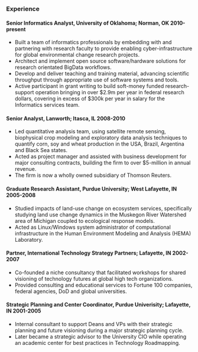 ### Experience

#### Senior Informatics Analyst, University of Oklahoma; Norman, OK __2010-present__

* Built a team of informatics professionals by embedding with and partnering with research faculty to provide enabling cyber-infrastructure for global environmental change research projects. 
* Architect and implement open source software/hardware solutions for research orientated BigData workflows. 
* Develop and deliver teaching and training material, advancing scientific throughput through appropriate use of software systems and tools.
* Active participant in grant writing to build soft-money funded research-support operation bringing in over $2.9m per year in federal research dollars, covering in excess of $300k per year in salary for the Informatics services team.

#### Senior Analyst, Lanworth; Itasca, IL __2008-2010__

* Led quantitative analysis team, using satellite remote sensing, biophysical crop modeling and exploratory data analysis techniques to quantify corn, soy and wheat production in the USA, Brazil, Argentina and Black Sea states. 
* Acted as project manager and assisted with business development for major consulting contracts, building the firm to over $5-million in annual revenue. 
* The firm is now a wholly owned subsidiary of Thomson Reuters.

#### Graduate Research Assistant, Purdue University; West Lafayette, IN  __2005-2008__

* Studied impacts of land-use change on ecosystem services, specifically studying land use change dynamics in the Muskegon River Watershed area of Michigan coupled to ecological response models. 
* Acted as Linux/Windows system administrator of computational infrastructure in the Human Environment Modeling and Analysis (HEMA) Laboratory.

#### Partner, International Technology Strategy Partners; Lafayette, IN  __2002-2007__

* Co-founded a niche consultancy that facilitated workshops for shared visioning of technology futures at global high tech organizations. 
* Provided consulting and educational services to Fortune 100 companies, federal agencies, DoD and global universities.

#### Strategic Planning and Center Coordinator, Purdue Univerisity; Lafayette, IN __2001-2005__

* Internal consultant to support Deans and VPs with their strategic planning and future visioning during a major strategic planning cycle. 
* Later became a strategic advisor to the University CIO while operating an academic center for best practices in Technology Roadmapping.

